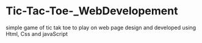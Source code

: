 # Tic-Tac-Toe-_WebDevelopement
simple game of tic tak toe to play on web page design and developed using Html, Css and javaScript

